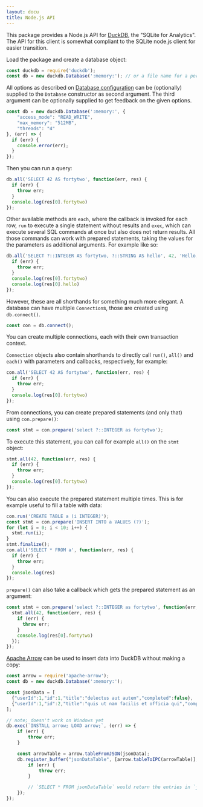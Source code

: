 ```yaml
---
layout: docu
title: Node.js API
---
```


This package provides a Node.js API for [DuckDB](https://github.com/duckdb/duckdb), the "SQLite for Analytics". The API for this client is somewhat compliant to the SQLite node.js client for easier transition.

Load the package and create a database object:

```js
const duckdb = require('duckdb');
const db = new duckdb.Database(':memory:'); // or a file name for a persistent DB
```

All options as described on [Database configuration](../../sql/configuration#configuration-reference) can be (optionally) supplied to the `Database` constructor as second argument. The third argument can be optionally supplied to get feedback on the given options.

```js
const db = new duckdb.Database(':memory:', {
    "access_mode": "READ_WRITE",
    "max_memory": "512MB",
    "threads": "4"
}, (err) => {
  if (err) {
    console.error(err);
  }
});
```

Then you can run a query:

```js
db.all('SELECT 42 AS fortytwo', function(err, res) {
  if (err) {
    throw err;
  }
  console.log(res[0].fortytwo)
});
```

Other available methods are `each`, where the callback is invoked for each row, `run` to execute a single statement without results and `exec`, which can execute several SQL commands at once but also does not return results. All those commands can work with prepared statements, taking the values for the parameters as additional arguments. For example like so:

```js
db.all('SELECT ?::INTEGER AS fortytwo, ?::STRING AS hello', 42, 'Hello, World', function(err, res) {
  if (err) {
    throw err;
  }
  console.log(res[0].fortytwo)
  console.log(res[0].hello)
});
```

However, these are all shorthands for something much more elegant. A database can have multiple `Connection`s, those are created using `db.connect()`.

```js
const con = db.connect();
```

You can create multiple connections, each with their own transaction context.


`Connection` objects also contain shorthands to directly call `run()`, `all()` and `each()` with parameters and callbacks, respectively, for example:

```js
con.all('SELECT 42 AS fortytwo', function(err, res) {
  if (err) {
    throw err;
  }
  console.log(res[0].fortytwo)
});
```

From connections, you can create prepared statements (and only that) using `con.prepare()`:

```js
const stmt = con.prepare('select ?::INTEGER as fortytwo');
``` 

To execute this statement, you can call for example `all()` on the `stmt` object:

```js
stmt.all(42, function(err, res) {
  if (err) {
    throw err;
  }
  console.log(res[0].fortytwo)
});
```

You can also execute the prepared statement multiple times. This is for example useful to fill a table with data:

```js
con.run('CREATE TABLE a (i INTEGER)');
const stmt = con.prepare('INSERT INTO a VALUES (?)');
for (let i = 0; i < 10; i++) {
  stmt.run(i);
}
stmt.finalize();
con.all('SELECT * FROM a', function(err, res) {
  if (err) {
    throw err;
  }
  console.log(res)
});
```

`prepare()` can also take a callback which gets the prepared statement as an argument:

```js
const stmt = con.prepare('select ?::INTEGER as fortytwo', function(err, stmt) {
  stmt.all(42, function(err, res) {
    if (err) {
      throw err;
    }
    console.log(res[0].fortytwo)
  });
});
```

[Apache Arrow](https://duckdb.org/docs/guides/python/sql_on_arrow) can be used to insert data into DuckDB without making a copy:

```js
const arrow = require('apache-arrow');
const db = new duckdb.Database(':memory:');

const jsonData = [
  {"userId":1,"id":1,"title":"delectus aut autem","completed":false},
  {"userId":1,"id":2,"title":"quis ut nam facilis et officia qui","completed":false}
];

// note; doesn't work on Windows yet
db.exec(`INSTALL arrow; LOAD arrow;`, (err) => {
    if (err) {
        throw err;
    }

    const arrowTable = arrow.tableFromJSON(jsonData);
    db.register_buffer("jsonDataTable", [arrow.tableToIPC(arrowTable)], true, (err, res) => {
        if (err) {
            throw err;
        }

        // `SELECT * FROM jsonDataTable` would return the entries in `jsonData`
    });
});

```
